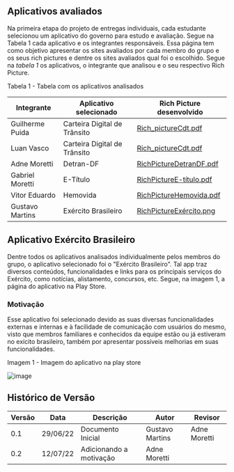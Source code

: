 ## Aplicativos avaliados

Na primeira etapa do projeto de entregas individuais, cada estudante selecionou um aplicativo do governo para estudo e avaliação. Segue na Tabela 1 cada aplicativo e os integrantes responsáveis. Essa página tem como objetivo apresentar os sites avaliados por cada membro do grupo e os seus rich pictures e dentre os sites avaliados qual foi o escolhido. Segue na _tabela 1_ os aplicativos, o integrante que analisou e o seu respectivo Rich Picture.

<p>Tabela 1 - Tabela com os aplicativos analisados<p/>

Integrante | Aplicativo selecionado | Rich Picture desenvolvido
---------- | ---------------------- | -------------------------
Guilherme Puida | Carteira Digital de Trânsito | [Rich_pictureCdt.pdf](https://github.com/Requisitos-de-Software/2022.1-Exercito-Brasileiro/files/9107285/cdt.pdf)
Luan Vasco | Carteira Digital de Trânsito | [Rich_pictureCdt.pdf](https://github.com/Requisitos-de-Software/2022.1-Exercito-Brasileiro/files/9102897/richpicture_cnh.pdf)
Adne Moretti | Detran-DF | [RichPictureDetranDF.pdf](https://github.com/Requisitos-de-Software/2022.1-Exercito-Brasileiro/files/9102929/RichPictureProj01AdneMoretti.pdf)
Gabriel Moretti | E-Título | [RichPictureE-título.pdf](https://github.com/Requisitos-de-Software/2022.1-Exercito-Brasileiro/files/9107260/etitulo.pdf)
Vitor Eduardo | Hemovida | [RichPictureHemovida.pdf](https://github.com/Requisitos-de-Software/2022.1-Exercito-Brasileiro/files/9107264/hemovida.pdf)
Gustavo Martins | Exército Brasileiro | [RichPictureExército.png](https://user-images.githubusercontent.com/64036847/178868802-bccfa535-8736-4da1-9ed5-50b3bd5014ec.png)


## Aplicativo Exército Brasileiro

Dentre todos os aplicativos analisados individualmente pelos membros do grupo, o aplicativo selecionado foi o "Exército Brasileiro". Tal app traz diversos conteúdos, funcionalidades e links para os principais serviços do Exército, como notícias, alistamento, concursos, etc. Segue, na imagem 1, a página do aplicativo na Play Store.

### Motivação 

Esse aplicativo foi selecionado devido as suas diversas funcionalidades externas e internas e à facilidade de comunicação com usuários do mesmo, visto que membros familiares e conhecidos da equipe estão ou já estiveram no exícito brasileiro, também por apresentar possíveis melhorias em suas funcionalidades.

<p>Imagem 1 - Imagem do aplicativo na play store<p/>

![image](https://user-images.githubusercontent.com/72039007/176435212-84167340-fa0f-41c9-8ea9-c608055ec031.png)

## Histórico de Versão

| Versão | Data | Descrição | Autor | Revisor
|--------|------|-----------|-------| -------
| 0.1 | 29/06/22 | Documento Inicial | Gustavo Martins | Adne Moretti
| 0.2 | 12/07/22 | Adicionando a motivação | Adne Moretti |
